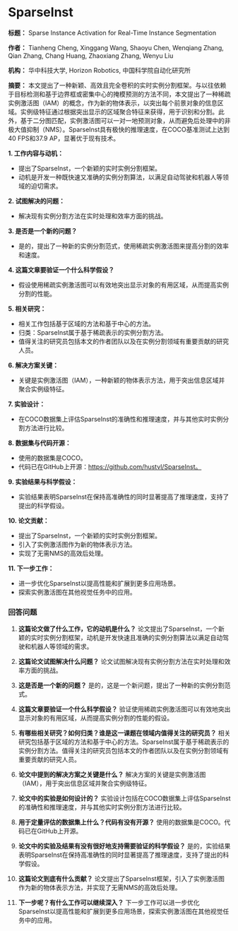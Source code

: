 # SparseInst

**标题：** Sparse Instance Activation for Real-Time Instance Segmentation

**作者：** Tianheng Cheng, Xinggang Wang, Shaoyu Chen, Wenqiang Zhang, Qian Zhang, Chang Huang, Zhaoxiang Zhang, Wenyu Liu

**机构：** 华中科技大学, Horizon Robotics, 中国科学院自动化研究所

**摘要：**
本文提出了一种新颖、高效且完全卷积的实时实例分割框架。与以往依赖于目标检测和基于边界框或密集中心的掩模预测的方法不同，本文提出了一种稀疏实例激活图（IAM）的概念，作为新的物体表示，以突出每个前景对象的信息区域。实例级特征通过根据突出显示的区域聚合特征来获得，用于识别和分割。此外，基于二分图匹配，实例激活图可以一对一地预测对象，从而避免后处理中的非极大值抑制（NMS）。SparseInst具有极快的推理速度，在COCO基准测试上达到40 FPS和37.9 AP，显著优于现有技术。

**1. 工作内容与动机：**
   - 提出了SparseInst，一个新颖的实时实例分割框架。
   - 动机是开发一种既快速又准确的实例分割算法，以满足自动驾驶和机器人等领域的迫切需求。

**2. 试图解决的问题：**
   - 解决现有实例分割方法在实时处理和效率方面的挑战。

**3. 是否是一个新的问题？**
   - 是的，提出了一种新的实例分割范式，使用稀疏实例激活图来提高分割的效率和速度。

**4. 这篇文章要验证一个什么科学假设？**
   - 假设使用稀疏实例激活图可以有效地突出显示对象的有用区域，从而提高实例分割的性能。

**5. 相关研究：**
   - 相关工作包括基于区域的方法和基于中心的方法。
   - 归类：SparseInst属于基于稀疏表示的实例分割方法。
   - 值得关注的研究员包括本文的作者团队以及在实例分割领域有重要贡献的研究人员。

**6. 解决方案关键：**
   - 关键是实例激活图（IAM），一种新颖的物体表示方法，用于突出信息区域并聚合实例级特征。

**7. 实验设计：**
   - 在COCO数据集上评估SparseInst的准确性和推理速度，并与其他实时实例分割方法进行比较。

**8. 数据集与代码开源：**
   - 使用的数据集是COCO。
   - 代码已在GitHub上开源：https://github.com/hustvl/SparseInst。

**9. 实验结果与科学假设：**
   - 实验结果表明SparseInst在保持高准确性的同时显著提高了推理速度，支持了提出的科学假设。

**10. 论文贡献：**
   - 提出了SparseInst，一个新颖的实时实例分割框架。
   - 引入了实例激活图作为新的物体表示方法。
   - 实现了无需NMS的高效后处理。

**11. 下一步工作：**
   - 进一步优化SparseInst以提高性能和扩展到更多应用场景。
   - 探索实例激活图在其他视觉任务中的应用。

### 回答问题

1. **这篇论文做了什么工作，它的动机是什么？**
   论文提出了SparseInst，一个新颖的实时实例分割框架，动机是开发快速且准确的实例分割算法以满足自动驾驶和机器人等领域的需求。

2. **这篇论文试图解决什么问题？**
   论文试图解决现有实例分割方法在实时处理和效率方面的挑战。

3. **这是否是一个新的问题？**
   是的，这是一个新问题，提出了一种新的实例分割范式。

4. **这篇文章要验证一个什么科学假设？**
   验证使用稀疏实例激活图可以有效地突出显示对象的有用区域，从而提高实例分割的性能的假设。

5. **有哪些相关研究？如何归类？谁是这一课题在领域内值得关注的研究员？**
   相关研究包括基于区域的方法和基于中心的方法。SparseInst属于基于稀疏表示的实例分割方法。值得关注的研究员包括本文的作者团队以及在实例分割领域有重要贡献的研究人员。

6. **论文中提到的解决方案之关键是什么？**
   解决方案的关键是实例激活图（IAM），用于突出信息区域并聚合实例级特征。

7. **论文中的实验是如何设计的？**
   实验设计包括在COCO数据集上评估SparseInst的准确性和推理速度，并与其他实时实例分割方法进行比较。

8. **用于定量评估的数据集上什么？代码有没有开源？**
   使用的数据集是COCO。代码已在GitHub上开源。

9. **论文中的实验及结果有没有很好地支持需要验证的科学假设？**
   是的，实验结果表明SparseInst在保持高准确性的同时显著提高了推理速度，支持了提出的科学假设。

10. **这篇论文到底有什么贡献？**
    论文提出了SparseInst框架，引入了实例激活图作为新的物体表示方法，并实现了无需NMS的高效后处理。

11. **下一步呢？有什么工作可以继续深入？**
    下一步工作可以进一步优化SparseInst以提高性能和扩展到更多应用场景，探索实例激活图在其他视觉任务中的应用。